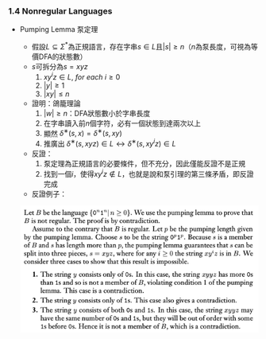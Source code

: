 ### 1.4 Nonregular Languages

- Pumping Lemma 泵定理
  - 假設$L \subseteq \Sigma^*$為正規語言，存在字串$s \in L$且$|s| \geq n$（$n$為泵長度，可視為等價DFA的狀態數）
  - $s$可拆分為$s = xyz$
    1. $xy^iz \in L,\ for\ each\ i \geq 0$
    2. $|y| \geq 1$
    3. $|xy| \leq n$
  - 證明：鴿籠理論
    1. $|w| \geq n$：DFA狀態數小於字串長度
    2. 在字串讀入前$n$個字符，必有一個狀態到達兩次以上
    3. 顯然 $δ^∗(s, x) = δ^∗(s, xy)$
    4. 推廣出 $δ^∗(s, xyz) ∈ L \leftrightarrow δ^∗(s, xy^iz) ∈ L$
  - 反證：
    1. 泵定理為正規語言的必要條件，但不充分，因此僅能反證不是正規
    2. 找到一個$i$，使得$xy^iz ∉ L$，也就是說和泵引理的第三條矛盾，即反證完成
  - 反證例子：

  ![avatar](Graph/1.4.1.png)
